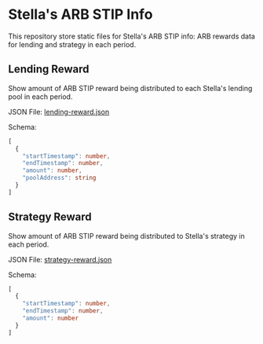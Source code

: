 # Stella's ARB STIP Info

This repository store static files for Stella's ARB STIP info: ARB rewards data for lending and strategy in each period.

## Lending Reward
Show amount of ARB STIP reward being distributed to each Stella's lending pool in each period.

JSON File: [lending-reward.json](https://raw.githubusercontent.com/stellaxyz/arb-stip-info/main/reward/lending-reward.json)

Schema:
```typescript
[ 
  {
    "startTimestamp": number,
    "endTimestamp": number,
    "amount": number,
    "poolAddress": string
  }
]
```


## Strategy Reward
Show amount of ARB STIP reward being distributed to Stella's strategy in each period.

JSON File: [strategy-reward.json](https://raw.githubusercontent.com/stellaxyz/arb-stip-info/main/reward/strategy-reward.json)

Schema:
```typescript
[ 
  {
    "startTimestamp": number,
    "endTimestamp": number,
    "amount": number
  }
]
```

